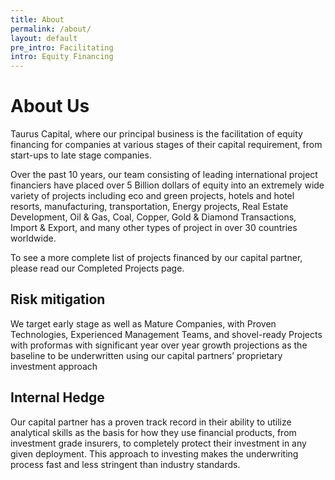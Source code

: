 ```yaml
---
title: About
permalink: /about/
layout: default
pre_intro: Facilitating
intro: Equity Financing
---
```


# About Us

Taurus Capital, where our principal business is the facilitation of equity financing for companies at various stages of their capital requirement, from start-ups to late stage companies.

Over the past 10 years, our team consisting of leading international project financiers have placed over 5 Billion dollars of equity into an extremely wide variety of projects including eco and green projects, hotels and hotel resorts, manufacturing, transportation, Energy projects, Real Estate Development, Oil & Gas, Coal, Copper, Gold & Diamond Transactions, Import & Export, and many other types of project in over 30 countries worldwide.

To see a more complete list of projects financed by our capital partner, please read our Completed Projects page.

## Risk mitigation

We target early stage as well as Mature Companies, with Proven Technologies, Experienced Management Teams, and shovel-ready Projects with proformas with significant year over year growth projections as the baseline to be underwritten using our capital partners’ proprietary investment approach

## Internal Hedge

Our capital partner has a proven track record in their ability to utilize analytical skills as the basis for how they use financial products, from investment grade insurers, to completely protect their investment in any given deployment. This approach to investing makes the underwriting process fast and less stringent than industry standards.
